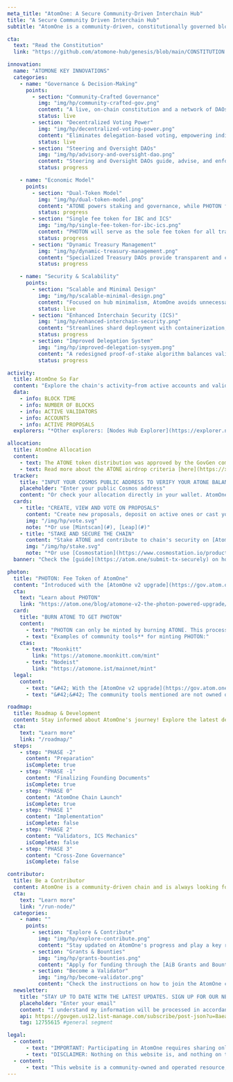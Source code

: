 ```yaml
---
meta_title: "AtomOne: A Secure Community-Driven Interchain Hub"
title: "A Secure Community Driven Interchain Hub"
subtitle: "AtomOne is a community-driven, constitutionally governed blockchain designed to prioritize security, decentralization, and innovation within the Cosmos ecosystem. Serving as a minimal fork of the Cosmos Hub, it supports IBC and ICS for scalable interchain solutions."

cta:
  text: "Read the Constitution"
  link: "https://github.com/atomone-hub/genesis/blob/main/CONSTITUTION.md"

innovation:
  name: "ATOMONE KEY INNOVATIONS"
  categories:
    - name: "Governance & Decision-Making"
      points:
        - section: "Community-Crafted Governance"
          img: "img/hp/community-crafted-gov.png"
          content: "A live, on-chain constitution and a network of DAOs ensure transparent, community-driven decision-making."
          status: live
        - section: "Decentralized Voting Power"
          img: "img/hp/decentralized-voting-power.png"
          content: "Eliminates delegation-based voting, empowering individual stakers and preventing centralization of governance by validators."
          status: live
        - section: "Steering and Oversight DAOs"
          img: "img/hp/advisory-and-oversight-dao.png"
          content: "Steering and Oversight DAOs guide, advise, and enforce compliance with AtomOne's Constitution and community-defined principles."
          status: progress

    - name: "Economic Model"
      points:
        - section: "Dual-Token Model"
          img: "img/hp/dual-token-model.png"
          content: "ATONE powers staking and governance, while PHOTON fuels transaction fees and interchain payments, ensuring a secure and efficient chain economy."
          status: progress
        - section: "Single fee token for IBC and ICS"
          img: "img/hp/single-fee-token-for-ibc-ics.png"
          content: "PHOTON will serve as the sole fee token for all transactions on the root and core shards, as well as for Inter-Blockchain Communication (IBC) and Interchain Security (ICS) payments."
          status: progress
        - section: "Dynamic Treasury Management"
          img: "img/hp/dynamic-treasury-management.png"
          content: "Specialized Treasury DAOs provide transparent and collective fund management for sustainable ecosystem growth."
          status: progress

    - name: "Security & Scalability"
      points:
        - section: "Scalable and Minimal Design"
          img: "img/hp/scalable-minimal-design.png"
          content: "Focused on hub minimalism, AtomOne avoids unnecessary complexity to optimize scalability, interoperability, and long-term sustainability."
          status: live
        - section: "Enhanced Interchain Security (ICS)"
          img: "img/hp/enhanced-interchain-security.png"
          content: "Streamlines shard deployment with containerization, focusing consumer chains on application logic while AtomOne ensures consensus and networking."
          status: progress
        - section: "Improved Delegation System"
          img: "img/hp/improved-delegation-sysyem.png"
          content: "A redesigned proof-of-stake algorithm balances validator voting power, boosts decentralization, and strengthens interchain security."
          status: progress

activity:
  title: AtomOne So Far
  content: "Explore the chain's activity—from active accounts and validators to new and existing proposals. Learn more on [Mintscan](https://www.mintscan.io/atomone)*"
  data:
    - info: BLOCK TIME
    - info: NUMBER OF BLOCKS
    - info: ACTIVE VALIDATORS
    - info: ACCOUNTS
    - info: ACTIVE PROPOSALS
  explorers: "*Other explorers: [Nodes Hub Explorer](https://explorer.nodeshub.online/atomone/staking), [Valoper Explorer](https://atomone.valopers.com/)"

allocation:
  title: AtomOne Allocation
  content:
    - text: The ATONE token distribution was approved by the GovGen community with a 40.56% vote turnout, resulting in the allocation of 96,997,800 ATONE tokens to 1,128,299 Cosmos Hub (ATOM) addresses.
    - text: Read more about the ATONE airdrop criteria [here](https://x.com/_atomone/status/1852103987950162034)
  tracker:
    title: "INPUT YOUR COSMOS PUBLIC ADDRESS TO VERIFY YOUR ATONE BALANCE"
    placeholder: "Enter your public Cosmos address"
    content: "Or check your allocation directly in your wallet. AtomOne is compatible with [Cosmostation](https://www.cosmostation.io/products/cosmostation_extension), [Leap](https://www.leapwallet.io/download), [Keplr](https://www.keplr.app/) (*add AtomOne chain on [chain registry page](https://chains.keplr.app/)) and more."
  cards:
    - title: "CREATE, VIEW AND VOTE ON PROPOSALS"
      content: "Create new proposals, deposit on active ones or cast your vote on [AtomOne Governance dApp](https://gov.atom.one/)*"
      img: "/img/hp/vote.svg"
      note: "*Or use [Mintscan](#), [Leap](#)"
    - title: "STAKE AND SECURE THE CHAIN"
      content: "Stake ATONE and contribute to chain's security on [AtomOne Staking dApp](https://staking.atom.one/)*"
      img: "/img/hp/stake.svg"
      note: "*Or use [Cosmostation](https://www.cosmostation.io/products/cosmostation_extension), [Leap](https://www.leapwallet.io/download), [Keplr](https://www.keplr.app/)"
  banner: "Check the [guide](https://atom.one/submit-tx-securely) on how to submit transactions securely on the AtomOne chain"

photon:
  title: "PHOTON: Fee Token of AtomOne"
  content: "Introduced with the [AtomOne v2 upgrade](https://gov.atom.one/proposals/8) PHOTON serves as the exclusive* fee-token for transactions across all shards, IBC fees, and ICS/VaaS payments, while ATONE powers governance and staking."
  cta: 
    text: "Learn about PHOTON"
    link: "https://atom.one/blog/atomone-v2-the-photon-powered-upgrade/"
  card:
    title: "BURN ATONE TO GET PHOTON"
    content:
      - text: "PHOTON can only be minted by burning ATONE. This process is irreversible. Minting PHOTON reduces ATONE's circulating supply and ties PHOTON's creation of a maximum of 1 billion PHOTONS directly to it."
      - text: "Examples of community tools** for minting PHOTON:"
    ctas:
      - text: "Moonkitt"
        link: "https://atomone.moonkitt.com/mint"
      - text: "Nodeist"
        link: "https://atomone.ist/mainnet/mint"
  legal:
    content:
      - text: "&#42; With the [AtomOne v2 upgrade](https://gov.atom.one/proposals/8), both ATONE and PHOTON can be used to pay for transaction fees during a transition period. This transition period allows users to adjust to using PHOTON for fees and contributors to update tools and integrations. A future governance proposal will be required to update fee parameters and fully complete the transition."
      - text: "&#42;&#42; The community tools mentioned are not owned or created by All in Bits (AIB) therefore AIB can't offer any guarantee regarding their availability or safety. Anyone using these tools also should be aware that these tools are not audited. We also want to remind everyone that users should always be careful about what transactions they sign, whether they do it on browser extension wallets or hardware wallets."

roadmap:
  title: Roadmap & Development
  content: Stay informed about AtomOne's journey! Explore the latest developments, track key milestones, and discover what's next on its roadmap. Dive into the details of how AtomOne is evolving to shape the future of decentralized governance and interchain innovation.
  cta:
    text: "Learn more"
    link: "/roadmap/"
  steps:
    - step: "PHASE -2"
      content: "Preparation"
      isComplete: true
    - step: "PHASE -1"
      content: "Finalizing Founding Documents"
      isComplete: true
    - step: "PHASE 0"
      content: "AtomOne Chain Launch"
      isComplete: true
    - step: "PHASE 1"
      content: "Implementation"
      isComplete: false
    - step: "PHASE 2"
      content: "Validators, ICS Mechanics"
      isComplete: false
    - step: "PHASE 3"
      content: "Cross-Zone Governance"
      isComplete: false

contributor:
  title: Be a Contributor
  content: AtomOne is a community-driven chain and is always looking for passionate contributors to shape its future. Join the AtomOne community in building a secure, decentralized, and community-driven blockchain!
  cta:
    text: "Learn more"
    link: "/run-node/"
  categories:
    - name: ""
      points:
        - section: "Explore & Contribute"
          img: "img/hp/explore-contribute.png"
          content: "Stay updated on AtomOne's progress and play a key role in contributing to the [AtomOne GitHub repository](https://github.com/atomone-hub)."
        - section: "Grants & Bounties"
          img: "img/hp/grants-bounties.png"
          content: "Apply for funding through the [AiB Grants and Bounties Program](https://github.com/allinbits/grants/tree/main/AiB-BUIDL-Grants-and-Bounties-program) to support your contributions to AtomOne's development."
        - section: "Become a Validator"
          img: "img/hp/become-validator.png"
          content: "Check the instructions on how to join the AtomOne chain and become an [AtomOne validator here](/run-node/)."
  newsletter:
    title: "STAY UP TO DATE WITH THE LATEST UPDATES. SIGN UP FOR OUR NEWSLETTER."
    placeholder: "Enter your email"
    content: "I understand my information will be processed in accordance with the [Privacy Policy](/privacy/), and I agree to the [Terms of Service](/terms/)."
    api: https://govgen.us12.list-manage.com/subscribe/post-json?u=8aea2e183e0168577db2fff30&amp;id=a458652cd2&amp;f_id=00c609e9f0
    tag: 12755615 #general segment

legal:
  - content:
      - text: "IMPORTANT: Participating in AtomOne requires sharing only your public keys, NOT your private keys. In connection with AtomOne, you should never be asked to share your private key or any seed or recovery phrase. This means that you should never be contacted by email, phone call, or other form of messaging, nor receive instructions or a request to share your private key or seed or recovery phrase. Any request for your private key or seed or recovery phrase should alert you immediately to potential fraud. Beware of bad actors who seek to obtain access to your wallet or digital identity. Keeping your private key and seed or recovery phrases secure is critically important, and failure to do so could result in theft of your digital identity and loss of whatever you may own, including digital assets, that are associated with your digital identity. Certain statements included on this website (or in any linked materials) are forward-looking statements. Please visit the [Terms of Service](/terms/) page for further details about eligibility and your usage of the AtomOne website."
      - text: "DISCLAIMER: Nothing on this website is, and nothing on this website is intended to be, an offer of tokens or securities."
  - content:
      - text: "This website is a community-owned and operated resource, created and maintained by All in Bits (AiB), a contributing member of the AtomOne ecosystem. It is not an official website of AtomOne, and the information contained within does not represent the official views, decisions, or governance of the AtomOne community or its DAOs. The content and opinions expressed herein are those of the AiB. Use of this website is at your own discretion, and no guarantees are made regarding the accuracy, completeness, or reliability of the information provided."
---
```

